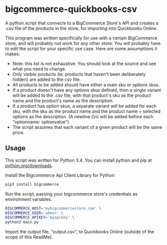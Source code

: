# bigcommerce-quickbooks-csv

A python script that connects to a BigCommerce Store's API and creates a .csv file of the products in the store, for importing into Quickbooks Online.

This program was written specifically for use with a certain BigCommerce store, and will probably not work for any other store. You will probably have to edit the script for your specific use case. Here are some assumptions it makes:

- Note: this list is not exhaustive. You should look at the source and see what you need to change.
- Only visible products (ie: products that haven't been deliberately hidden) are added to the csv file.
- All products to be added should have either a main sku or options skus.
- If a product doesn't have any options skus defined, then a single variant will be added to the .csv file, with that product's sku as the product name and the product's name as the description.
- If a product has option skus, a separate variant will be added for each sku, with the sku as the product name and the product name + selected options as the description. (A newline (\n) will be added before each "optionname: optionvalue")
- The script assumes that each variant of a given product will be the same price.

## Usage

This script was written for Python 3.4. You can install python and pip at [python.org/downloads](https://www.python.org/downloads/).

Install the Bigcommerce Api Client Library for Python:
```bash
pip3 install bigcommerce
```

Run the script, passing your bigcommerce store's credentials as environment variables.
```bash
BIGCOMMERCE_HOST='mybigcommercestore.com' \
BIGCOMMERCE_USER='admin' \
BIGCOMMERCE_APIKEY='myapikey' \
python3 main.py
```
Import the output file, "output.csv", to Quickbooks Online (outside of the scope of this ReadMe).